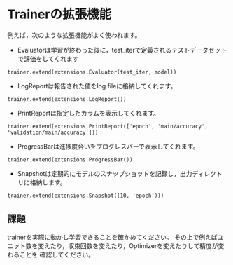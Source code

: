 # Trainerの拡張機能

例えば，次のような拡張機能がよく使われます。

* Evaluatorは学習が終わった後に，test_iterで定義されるテストデータセットで評価をしてくれます

```
trainer.extend(extensions.Evaluator(test_iter, model))
```

* LogReportは報告された値をlog fileに格納してくれます。
```
trainer.extend(extensions.LogReport())
```

* PrintReportは指定したカラムを表示してくれます。
```
trainer.extend(extensions.PrintReport(['epoch', 'main/accuracy', 'validation/main/accuracy']))
```

* ProgressBarは進捗度合いをプログレスバーで表示してくれます。
```
trainer.extend(extensions.ProgressBar())
```

* Snapshotは定期的にモデルのスナップショットを記録し，出力ディレクトリに格納します。
```
trainer.extend(extensions.Snapshot((10, 'epoch')))
```

## 課題

trainerを実際に動かし学習できることを確かめてください。
その上で例えばユニット数を変えたり，収束回数を変えたり，Optimizerを変えたりして精度が変わることを
確認してください。



